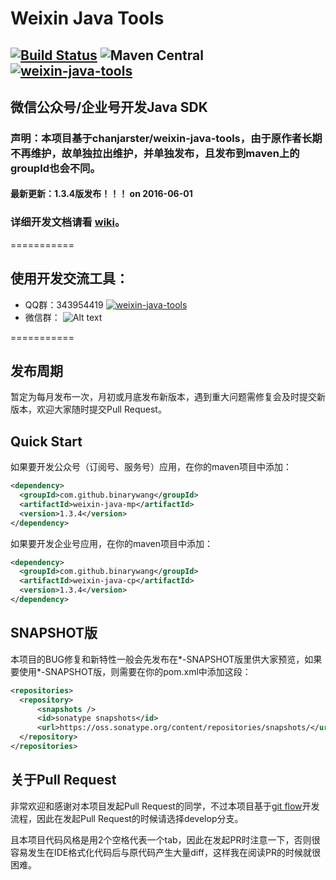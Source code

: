 # Weixin Java Tools 
## [![Build Status](https://travis-ci.org/binarywang/weixin-java-tools.svg?branch=develop)](https://travis-ci.org/binarywang/weixin-java-tools) ![Maven Central](https://img.shields.io/maven-central/v/com.github.binarywang/weixin-java-parent.svg) <a target="_blank" href="http://shang.qq.com/wpa/qunwpa?idkey=078f7a153d243853e24cf2b542e7a6ccbf2a592bc138080f84d11297f736ec46"><img border="0" src="http://pub.idqqimg.com/wpa/images/group.png" alt="weixin-java-tools" title="weixin-java-tools"></a>

##  微信公众号/企业号开发Java SDK
### 声明：本项目基于chanjarster/weixin-java-tools，由于原作者长期不再维护，故单独拉出维护，并单独发布，且发布到maven上的groupId也会不同。
#### 最新更新：1.3.4版发布！！！ on 2016-06-01

### 详细开发文档请看 [wiki](https://github.com/chanjarster/weixin-java-tools/wiki)。

===========
## 使用开发交流工具：
* QQ群：343954419 <a target="_blank" href="http://shang.qq.com/wpa/qunwpa?idkey=078f7a153d243853e24cf2b542e7a6ccbf2a592bc138080f84d11297f736ec46"><img border="0" src="http://pub.idqqimg.com/wpa/images/group.png" alt="weixin-java-tools" title="weixin-java-tools"></a>
* 微信群：
 ![Alt text](https://raw.githubusercontent.com/binarywang/weixin-java-tools/master/weixinqun.jpg  "微信群")
 
===========

## 发布周期
暂定为每月发布一次，月初或月底发布新版本，遇到重大问题需修复会及时提交新版本，欢迎大家随时提交Pull Request。

## Quick Start

如果要开发公众号（订阅号、服务号）应用，在你的maven项目中添加：

```xml
<dependency>
  <groupId>com.github.binarywang</groupId>
  <artifactId>weixin-java-mp</artifactId>
  <version>1.3.4</version>
</dependency>
```

如果要开发企业号应用，在你的maven项目中添加：

```xml
<dependency>
  <groupId>com.github.binarywang</groupId>
  <artifactId>weixin-java-cp</artifactId>
  <version>1.3.4</version>
</dependency>
```

## SNAPSHOT版

本项目的BUG修复和新特性一般会先发布在*-SNAPSHOT版里供大家预览，如果要使用*-SNAPSHOT版，则需要在你的pom.xml中添加这段：

```xml
<repositories>
  <repository>
      <snapshots />
      <id>sonatype snapshots</id>
      <url>https://oss.sonatype.org/content/repositories/snapshots/</url>
  </repository>
</repositories>
```

## 关于Pull Request

非常欢迎和感谢对本项目发起Pull Request的同学，不过本项目基于[git flow](https://www.atlassian.com/git/tutorials/comparing-workflows/gitflow-workflow)开发流程，因此在发起Pull Request的时候请选择develop分支。

且本项目代码风格是用2个空格代表一个tab，因此在发起PR时注意一下，否则很容易发生在IDE格式化代码后与原代码产生大量diff，这样我在阅读PR的时候就很困难。
